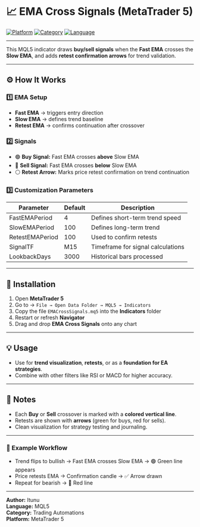 # 📈 EMA Cross Signals (MetaTrader 5)

[![Platform](https://img.shields.io/badge/Platform-MetaTrader%205-blue?logo=metatrader)]()
[![Category](https://img.shields.io/badge/Type-Trading%20Automation-green)]()
[![Language](https://img.shields.io/badge/Language-MQL5-lightgrey)]()

---

This MQL5 indicator draws **buy/sell signals** when the **Fast EMA** crosses the **Slow EMA**, and adds **retest confirmation arrows** for trend validation.

---

## ⚙️ How It Works

### 1️⃣ EMA Setup
- **Fast EMA** → triggers entry direction  
- **Slow EMA** → defines trend baseline  
- **Retest EMA** → confirms continuation after crossover  

### 2️⃣ Signals
- 🟢 **Buy Signal:** Fast EMA crosses **above** Slow EMA  
- 🔴 **Sell Signal:** Fast EMA crosses **below** Slow EMA  
- ⚪ **Retest Arrow:** Marks price retest confirmation on trend continuation  

### 3️⃣ Customization Parameters
| Parameter | Default | Description |
|------------|----------|-------------|
| FastEMAPeriod | 4 | Defines short-term trend speed |
| SlowEMAPeriod | 100 | Defines long-term trend |
| RetestEMAPeriod | 100 | Used to confirm retests |
| SignalTF | M15 | Timeframe for signal calculations |
| LookbackDays | 3000 | Historical bars processed |

---

## 🧩 Installation

1. Open **MetaTrader 5**  
2. Go to → `File → Open Data Folder → MQL5 → Indicators`  
3. Copy the file `EMACrossSignals.mq5` into the **Indicators** folder  
4. Restart or refresh **Navigator**  
5. Drag and drop **EMA Cross Signals** onto any chart  

---

## 💡 Usage

- Use for **trend visualization**, **retests**, or as a **foundation for EA strategies**.  
- Combine with other filters like RSI or MACD for higher accuracy.  

---

## 🧠 Notes

- Each **Buy** or **Sell** crossover is marked with a **colored vertical line**.  
- Retests are shown with **arrows** (green for buys, red for sells).  
- Clean visualization for strategy testing and journaling.  

---

### 🧰 Example Workflow
- Trend flips to bullish → Fast EMA crosses Slow EMA → 🟢 Green line appears  
- Price retests EMA → Confirmation candle → ✅ Arrow drawn  
- Repeat for bearish → 🔴 Red line  

---

**Author:** Itunu  
**Language:** MQL5  
**Category:** Trading Automations  
**Platform:** MetaTrader 5  
